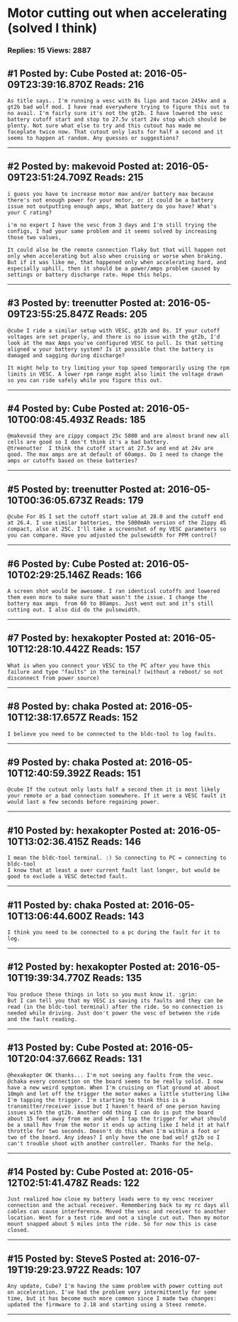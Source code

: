 # Motor cutting out when accelerating (solved I think)

### Replies: 15 Views: 2887

## \#1 Posted by: Cube Posted at: 2016-05-09T23:39:16.870Z Reads: 216

```
As title says.. I'm running a vesc with 8s lipo and tacon 245kv and a gt2b bad wolf mod. I have read everywhere trying to figure this out to no avail. I'm fairly sure it's not the gt2b. I have lowered the vesc battery cutoff start and stop to 27.5v start 24v stop which should be plenty. Not sure what else to try and this cutout has made me faceplate twice now. That cutout only lasts for half a second and it seems to happen at random. Any guesses or suggestions?
```

---
## \#2 Posted by: makevoid Posted at: 2016-05-09T23:51:24.709Z Reads: 215

```
i guess you have to increase motor max and/or battery max because there's not enough power for your motor, or it could be a battery issue not outputting enough amps, What battery do you have? What's your C rating?

i'm no expert I have the vesc from 3 days and I'm still trying the configs, I had your same problem and it seems solved by increasing those two values,

It could also be the remote connection flaky but that will happen not only when accelerating but also when cruising or worse when braking. But if it was like me, that happened only when accelerating hard, and especially uphill, then it should be a power/amps problem caused by settings or battery discharge rate. Hope this helps.
```

---
## \#3 Posted by: treenutter Posted at: 2016-05-09T23:55:25.847Z Reads: 205

```
@cube I ride a similar setup with VESC, gt2b and 8s. If your cutoff voltages are set properly, and there is no issue with the gt2b, I'd look at the max Amps you've configured VESC to pull. Is that setting aligned w your battery system? Is it possible that the battery is damaged and sagging during discharge?

It might help to try limiting your top speed temporarily using the rpm limits in VESC. A lower rpm range might also limit the voltage drawn so you can ride safely while you figure this out.
```

---
## \#4 Posted by: Cube Posted at: 2016-05-10T00:08:45.493Z Reads: 185

```
@makevoid they are zippy compact 25c 5800 and are almost brand new all cells are good so I don't think it's a bad battery. 
@treenutter  I think the cutoff start at 27.5v and end at 24v are good. The max amps are at default of 60amps. Do I need to change the amps or cutoffs based on these batteries?
```

---
## \#5 Posted by: treenutter Posted at: 2016-05-10T00:36:05.673Z Reads: 179

```
@cube For 8S I set the cutoff start value at 28.0 and the cutoff end at 26.4. I use similar batteries, the 5000mAh version of the Zippy 4S compact, also at 25C. I'll take a screenshot of my VESC parameters so you can compare. Have you adjusted the pulsewidth for PPM control?
```

---
## \#6 Posted by: Cube Posted at: 2016-05-10T02:29:25.146Z Reads: 166

```
A screen shot would be awesome. I ran identical cutoffs and lowered them even more to make sure that wasn't the issue. I change the battery max amps  from 60 to 80amps. Just went out and it's still cutting out. I also did do the pulsewidth.
```

---
## \#7 Posted by: hexakopter Posted at: 2016-05-10T12:28:10.442Z Reads: 157

```
What is when you connect your VESC to the PC after you have this failure and type "faults" in the terminal? (without a reboot/ so not disconnect from power source)
```

---
## \#8 Posted by: chaka Posted at: 2016-05-10T12:38:17.657Z Reads: 152

```
I believe you need to be connected to the bldc-tool to log faults.
```

---
## \#9 Posted by: chaka Posted at: 2016-05-10T12:40:59.392Z Reads: 151

```
@cube If the cutout only lasts half a second then it is most likely your remote or a bad connection somewhere. If it were a VESC fault it would last a few seconds before regaining power.
```

---
## \#10 Posted by: hexakopter Posted at: 2016-05-10T13:02:36.415Z Reads: 146

```
I mean the bldc-tool terminal. :) So connecting to PC = connecting to bldc-tool
I know that at least a over current fault last longer, but would be good to exclude a VESC detected fault.
```

---
## \#11 Posted by: chaka Posted at: 2016-05-10T13:06:44.600Z Reads: 143

```
I think you need to be connected to a pc during the fault for it to log.
```

---
## \#12 Posted by: hexakopter Posted at: 2016-05-10T19:39:34.770Z Reads: 135

```
You produce these things in lots so you must know it. :grin:
But I can tell you that my VESC is saving its faults and they can be read (in the bldc-tool terminal) after the ride. So no connection is needed while driving. Just don't power the vesc of between the ride and the fault reading.
```

---
## \#13 Posted by: Cube Posted at: 2016-05-10T20:04:37.666Z Reads: 131

```
@hexakopter OK thanks... I'm not seeing any faults from the vesc.
@chaka every connection on the board seems to be really solid. I now have a new weird symptom. When I'm cruising on flat ground at about 10mph and let off the trigger the motor makes a little stuttering like I'm tapping the trigger. I'm starting to think this is a transmitter/receiver issue but I haven't heard of one person having issues with the gt2b. Another odd thing I can do is put the board about 15 feet away from me and when I tap the trigger for what should be a small Rev from the motor it ends up acting like I held it at half throttle for two seconds. Doesn't do this when I'm within a foot or two of the board. Any ideas? I only have the one bad wolf gt2b so I can't trouble shoot with another controller. Thanks for the help.
```

---
## \#14 Posted by: Cube Posted at: 2016-05-12T02:51:41.478Z Reads: 122

```
Just realized how close my battery leads were to my vesc receiver connection and the actual receiver. Remembering back to my rc days all cables can cause interference. Moved the vesc and receiver to another location. Went for a test ride and not a single cut out. Then my motor mount snapped about 5 miles into the ride. So for now this is case closed.
```

---
## \#15 Posted by: SteveS Posted at: 2016-07-19T19:29:23.972Z Reads: 107

```
Any update, Cube? I'm having the same problem with power cutting out on acceleration. I've had the problem very intermittently for some time, but it has become much more common since I made two changes: updated the firmware to 2.18 and starting using a Steez remote.
```

---
